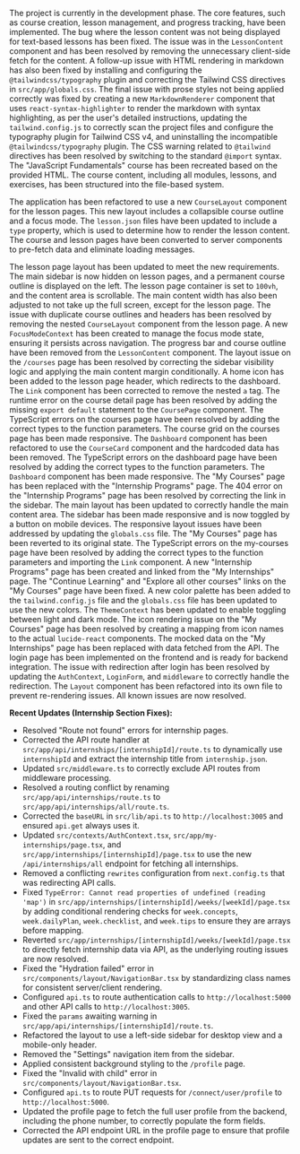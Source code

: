 The project is currently in the development phase. The core features, such as course creation, lesson management, and progress tracking, have been implemented. The bug where the lesson content was not being displayed for text-based lessons has been fixed. The issue was in the `LessonContent` component and has been resolved by removing the unnecessary client-side fetch for the content. A follow-up issue with HTML rendering in markdown has also been fixed by installing and configuring the `@tailwindcss/typography` plugin and correcting the Tailwind CSS directives in `src/app/globals.css`. The final issue with prose styles not being applied correctly was fixed by creating a new `MarkdownRenderer` component that uses `react-syntax-highlighter` to render the markdown with syntax highlighting, as per the user's detailed instructions, updating the `tailwind.config.js` to correctly scan the project files and configure the typography plugin for Tailwind CSS v4, and uninstalling the incompatible `@tailwindcss/typography` plugin. The CSS warning related to `@tailwind` directives has been resolved by switching to the standard `@import` syntax. The "JavaScript Fundamentals" course has been recreated based on the provided HTML. The course content, including all modules, lessons, and exercises, has been structured into the file-based system. 

The application has been refactored to use a new `CourseLayout` component for the lesson pages. This new layout includes a collapsible course outline and a focus mode. The `lesson.json` files have been updated to include a `type` property, which is used to determine how to render the lesson content. The course and lesson pages have been converted to server components to pre-fetch data and eliminate loading messages. 

The lesson page layout has been updated to meet the new requirements. The main sidebar is now hidden on lesson pages, and a permanent course outline is displayed on the left. The lesson page container is set to `100vh`, and the content area is scrollable. The main content width has also been adjusted to not take up the full screen, except for the lesson page. The issue with duplicate course outlines and headers has been resolved by removing the nested `CourseLayout` component from the lesson page. A new `FocusModeContext` has been created to manage the focus mode state, ensuring it persists across navigation. The progress bar and course outline have been removed from the `LessonContent` component. The layout issue on the `/courses` page has been resolved by correcting the sidebar visibility logic and applying the main content margin conditionally. A home icon has been added to the lesson page header, which redirects to the dashboard. The `Link` component has been corrected to remove the nested `a` tag. The runtime error on the course detail page has been resolved by adding the missing `export default` statement to the `CoursePage` component. The TypeScript errors on the courses page have been resolved by adding the correct types to the function parameters. The course grid on the courses page has been made responsive. The `Dashboard` component has been refactored to use the `CourseCard` component and the hardcoded data has been removed. The TypeScript errors on the dashboard page have been resolved by adding the correct types to the function parameters. The `Dashboard` component has been made responsive. The "My Courses" page has been replaced with the "Internship Programs" page. The 404 error on the "Internship Programs" page has been resolved by correcting the link in the sidebar. The main layout has been updated to correctly handle the main content area. The sidebar has been made responsive and is now toggled by a button on mobile devices. The responsive layout issues have been addressed by updating the `globals.css` file. The "My Courses" page has been reverted to its original state. The TypeScript errors on the my-courses page have been resolved by adding the correct types to the function parameters and importing the `Link` component. A new "Internship Programs" page has been created and linked from the "My Internships" page. The "Continue Learning" and "Explore all other courses" links on the "My Courses" page have been fixed. A new color palette has been added to the `tailwind.config.js` file and the `globals.css` file has been updated to use the new colors. The `ThemeContext` has been updated to enable toggling between light and dark mode. The icon rendering issue on the "My Courses" page has been resolved by creating a mapping from icon names to the actual `lucide-react` components. The mocked data on the "My Internships" page has been replaced with data fetched from the API. The login page has been implemented on the frontend and is ready for backend integration. The issue with redirection after login has been resolved by updating the `AuthContext`, `LoginForm`, and `middleware` to correctly handle the redirection. The `Layout` component has been refactored into its own file to prevent re-rendering issues. All known issues are now resolved.

**Recent Updates (Internship Section Fixes):**
- Resolved "Route not found" errors for internship pages.
- Corrected the API route handler at `src/app/api/internships/[internshipId]/route.ts` to dynamically use `internshipId` and extract the internship title from `internship.json`.
- Updated `src/middleware.ts` to correctly exclude API routes from middleware processing.
- Resolved a routing conflict by renaming `src/app/api/internships/route.ts` to `src/app/api/internships/all/route.ts`.
- Corrected the `baseURL` in `src/lib/api.ts` to `http://localhost:3005` and ensured `api.get` always uses it.
- Updated `src/contexts/AuthContext.tsx`, `src/app/my-internships/page.tsx`, and `src/app/internships/[internshipId]/page.tsx` to use the new `/api/internships/all` endpoint for fetching all internships.
- Removed a conflicting `rewrites` configuration from `next.config.ts` that was redirecting API calls.
- Fixed `TypeError: Cannot read properties of undefined (reading 'map')` in `src/app/internships/[internshipId]/weeks/[weekId]/page.tsx` by adding conditional rendering checks for `week.concepts`, `week.dailyPlan`, `week.checklist`, and `week.tips` to ensure they are arrays before mapping.
- Reverted `src/app/internships/[internshipId]/weeks/[weekId]/page.tsx` to directly fetch internship data via API, as the underlying routing issues are now resolved.
- Fixed the "Hydration failed" error in `src/components/layout/NavigationBar.tsx` by standardizing class names for consistent server/client rendering.
- Configured `api.ts` to route authentication calls to `http://localhost:5000` and other API calls to `http://localhost:3005`.
- Fixed the `params` awaiting warning in `src/app/api/internships/[internshipId]/route.ts`.
- Refactored the layout to use a left-side sidebar for desktop view and a mobile-only header.
- Removed the "Settings" navigation item from the sidebar.
- Applied consistent background styling to the `/profile` page.
- Fixed the "Invalid <Link> with <a> child" error in `src/components/layout/NavigationBar.tsx`.
- Configured `api.ts` to route PUT requests for `/connect/user/profile` to `http://localhost:5000`.
- Updated the profile page to fetch the full user profile from the backend, including the phone number, to correctly populate the form fields.
- Corrected the API endpoint URL in the profile page to ensure that profile updates are sent to the correct endpoint.
